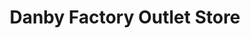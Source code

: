 ---
title: "Danby Factory Outlet Store"
url: /tolleson/danby-factory-outlet-store/
shop: Haushaltsgeräte
---